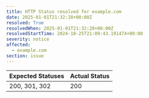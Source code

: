 ```yaml
---
title: HTTP Status resolved for example.com
date: 2025-01-01T21:32:28+00:00Z
resolved: True
resolvedWhen: 2025-01-01T21:32:28+00:00Z
resolvedStartTime: 2024-10-25T21:09:43.191474+00:00
severity: notice
affected:
  - example.com
section: issue
---
```


| Expected Statuses | Actual Status  |
|-------------------|----------------|
| 200, 301, 302 | 200 |
